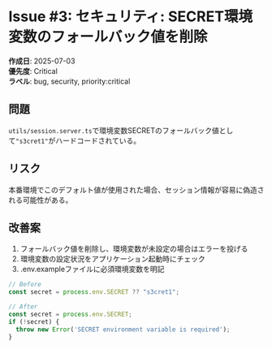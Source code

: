 # Issue #3: セキュリティ: SECRET環境変数のフォールバック値を削除

**作成日**: 2025-07-03  
**優先度**: Critical  
**ラベル**: bug, security, priority:critical

## 問題
`utils/session.server.ts`で環境変数SECRETのフォールバック値として`"s3cret1"`がハードコードされている。

## リスク
本番環境でこのデフォルト値が使用された場合、セッション情報が容易に偽造される可能性がある。

## 改善案
1. フォールバック値を削除し、環境変数が未設定の場合はエラーを投げる
2. 環境変数の設定状況をアプリケーション起動時にチェック
3. .env.exampleファイルに必須環境変数を明記

```typescript
// Before
const secret = process.env.SECRET ?? "s3cret1";

// After
const secret = process.env.SECRET;
if (!secret) {
  throw new Error('SECRET environment variable is required');
}
```